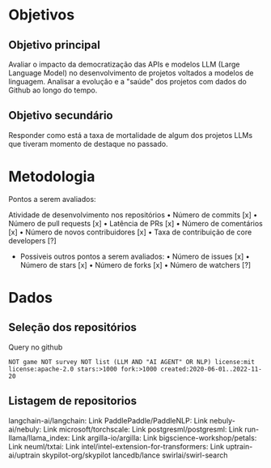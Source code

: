 # Objetivos

## Objetivo principal
Avaliar o impacto da democratização das APIs e modelos LLM (Large Language Model) no desenvolvimento de projetos voltados a modelos de linguagem. Analisar a evolução e a "saúde" dos projetos com dados do Github ao longo do tempo.

## Objetivo secundário

Responder como está a taxa de mortalidade de algum dos projetos LLMs que tiveram momento de destaque no passado.


# Metodologia

Pontos a serem avaliados:

Atividade de desenvolvimento nos repositórios
    • Número de commits [x]
    • Número de pull requests [x]
    • Latência de PRs [x]
    • Número de comentários [x]
    • Número de novos contribuidores [x]
    • Taxa de contribuição de core developers [?]


- Possiveis outros pontos a serem avaliados:
    • Número de issues [x]
    • Número de stars [x]
    • Número de forks [x]
    • Número de watchers [?]
    

# Dados

## Seleção dos repositórios

Query no github
````
NOT game NOT survey NOT list (LLM AND "AI AGENT" OR NLP) license:mit license:apache-2.0 stars:>1000 fork:>1000 created:2020-06-01..2022-11-20
````

## Listagem de repositorios

langchain-ai/langchain: Link
PaddlePaddle/PaddleNLP: Link
nebuly-ai/nebuly: Link
microsoft/torchscale: Link
postgresml/postgresml: Link
run-llama/llama_index: Link
argilla-io/argilla: Link
bigscience-workshop/petals: Link
neuml/txtai: Link
intel/intel-extension-for-transformers: Link
uptrain-ai/uptrain
skypilot-org/skypilot
lancedb/lance
swirlai/swirl-search


